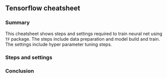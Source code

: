 ## Tensorflow cheatsheet

### Summary

This cheatsheet shows steps and settings required to train neural net using
`TF` package. The steps include data preparation and model build and train.
The settings include hyper parameter tuning steps.

### Steps and settings

### Conclusion
